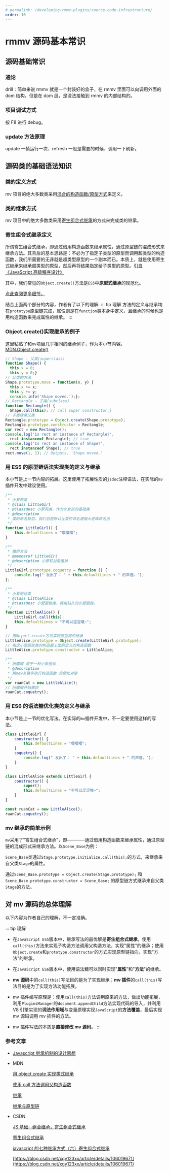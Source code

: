 ```yaml
---
# permalink: /developing-rmmv-plugins/source-code-infrastructure/
order: 10
---
```


# rmmv 源码基本常识

## 源码基础常识

### 通论

drill：简单来说 rmmv 就是一个封装好的盒子，在 rmmv 里面可以向调用外面的 dom 结构，但是在 dom 层，是没法接触到 rmmv 的内部结构的。

### 项目调试方式

按 F8 进行 debug。

### update 方法原理

update 一帧运行一次、refresh 一般是需要的时候、调用一下刷新。

## 源码类的基础语法知识

### 类的定义方式

mv 项目的绝大多数类采用[混合的构造函数/原型方式](https://blog.csdn.net/iteye_9339/article/details/81473212)来定义。

### 类的继承方式

mv 项目中的绝大多数类采用[寄生组合式继承](https://blog.csdn.net/xgy123xx/article/details/106019671)的方式来完成类的继承。

### 寄生组合式继承定义

所谓寄生组合式继承，即通过借用构造函数来继承属性，通过原型链的混成形式来继承方法。其背后的基本思路是：不必为了指定子类型的原型而调用超类型的构造函数，我们所需要的无非就是超类型原型的一个副本而已。本质上，就是使用寄生式继承来继承超类型的原型，然后再将结果指定给子类型的原型。[引自《JavaScript 高级程序设计》](https://blog.csdn.net/qq_35718410/article/details/91412908)

其中，我们常见的`Object.create()`方法是`ES5`中**原型式继承**的规范化。

[点此查阅更多细节。](https://blog.csdn.net/weixin_36465540/article/details/90176318)

结合上面两个部分的内容，作者有了以下的理解:
::: tip 理解
方法的定义与继承均在`prototype`原型链完成，属性则是在`function`类本身中定义，且继承的时候也是用构造函数来完成属性的继承。
:::

### Object.create()实现继承的例子

这里粘贴了和`mv`项目几乎相同的继承例子，作为本小节内容。[MDN.Object.create()](https://developer.mozilla.org/zh-CN/docs/orphaned/Web/JavaScript/Reference/Global_Objects/Object/create)

```js
// Shape - 父类(superclass)
function Shape() {
  this.x = 0;
  this.y = 0;}
// 父类的方法
Shape.prototype.move = function(x, y) {
  this.x += x;
  this.y += y;
  console.info('Shape moved.');};
// Rectangle - 子类(subclass)
function Rectangle() {
  Shape.call(this); // call super constructor.}
// 子类续承父类
Rectangle.prototype = Object.create(Shape.prototype);
Rectangle.prototype.constructor = Rectangle;
var rect = new Rectangle();
console.log('Is rect an instance of Rectangle?',
  rect instanceof Rectangle); // true
console.log('Is rect an instance of Shape?',
  rect instanceof Shape); // true
rect.move(1, 1); // Outputs, 'Shape moved.'
```

### 用 ES5 的原型链语法实现类的定义与继承

本小节是上一节内容的拓展。这里使用了拓展性质的`jsdoc`注释语法，在实际的`mv`插件开发中建议使用。

```js
/**
 * 小萝莉类
 * @class LittleGirl
 * @classdesc 小萝莉类，作为小女孩的基础类
 * @description
 * 类的命名规范，我们总是默认让类的命名遵循大驼峰命名法
 */
function LittleGirl() {
	this.defaultLines = "嘤嘤嘤";
}

/**
 * 撒娇方法
 * @memberof LittleGirl
 * @description 小萝莉对象撒娇
 */
LittleGirl.prototype.coquetry = function () {
	console.log(" 发出了： " + this.defaultLines + " 的声音。");
};

/**
 * 小爱丽丝类
 * @class LittleAlice
 * @classdesc 小爱丽丝类，特指钻头的小爱丽丝。
 */
function LittleAlice() {
	LittleGirl.call(this);
	this.defaultLines = "不可以涩涩哦~";
}

// 用Object.create方法实现原型链的继承
LittleAlice.prototype = Object.create(LittleGirl.prototype);
// 指定小爱丽丝类的构造器上面刚定义的构造函数
LittleAlice.prototype.constructor = LittleAlice;

/**
 * 阮喵喵 属于一种小爱丽丝
 * @description
 * 用new关键字执行构造函数 实例化对象
 */
var ruanCat = new LittleAlice();
// 阮喵喵开始撒娇
ruanCat.coquetry();
```

### 用 ES6 的语法糖优化类的定义与继承

本小节是上一节的优化写法。在实际的`mv`插件开发中，不一定要使用这样的写法。

```js
class LittleGirl {
	constructor() {
		this.defaultLines = "嘤嘤嘤";
	}
	coquetry() {
		console.log(" 发出了： " + this.defaultLines + " 的声音。");
	}
}

class LittleAlice extends LittleGirl {
	constructor() {
		super();
		this.defaultLines = "不可以涩涩哦~";
	}
}

const ruanCat = new LittleAlice();
ruanCat.coquetry();
```

### mv 继承的简单示例

`mv`采用了"寄生组合式继承"，即————通过借用构造函数来继承属性，通过原型链的混成形式来继承方法。以`Scene_Base`为例：

`Scene_Base`类通过`Stage.prototype.initialize.call(this);`的方式，来继承来自父类`Stage`的属性。

通过`Scene_Base.prototype = Object.create(Stage.prototype);` 和 `Scene_Base.prototype.constructor = Scene_Base;` 的原型链方式继承来自父类`Stage`的方法。

## 对 mv 源码的总体理解

以下内容为作者自己的理解，不一定准确。

::: tip 理解

- 在`JavaScript ES5`版本中，继承写法的最优解是**寄生组合式继承**，使用`call(this)`方法来实现子构造方法调用父构造方法，实现"属性"的继承；使用`Object.create`和`prototype.constructor`的方式实现原型链指向，实现"方法"的继承。

- 在`JavaScript ES6`版本中，使用语法糖可以同时实现"**属性**"和"**方法**"的继承。

- **mv 源码**中的`call(this)`写法目的是为了实现继承；**mv 插件**的`call(this)`写法目的是为了实现方法功能拓展。

- mv 插件编写原理是：使用`call(this)`方法调用原来的方法，做出功能拓展，利用`PluginsManager`的`document.appendChild`方法实现代码的导入，并利用 V8 引擎实现的**词法作用域**与变量原理实现`JavaScript`的**方法覆盖**，最后实现 mv 源码调用 mv 插件的方法。

- mv 插件写法的本质是**直接修改 mv 源码**。
  :::

### 参考文章

- [Javascript 继承机制的设计思想](https://www.ruanyifeng.com/blog/2011/06/designing_ideas_of_inheritance_mechanism_in_javascript.html)

- MDN

  [用 object.create 实现类式继承](https://developer.mozilla.org/zh-CN/docs/Web/JavaScript/Reference/Global_Objects/Object/create#用_object.create实现类式继承)

  [使用 call 方法调用父构造函数](https://developer.mozilla.org/zh-CN/docs/Web/JavaScript/Reference/Global_Objects/Function/call#使用_call_方法调用父构造函数)

  [继承](https://developer.mozilla.org/zh-CN/docs/Learn/JavaScript/Objects/Inheritance)

  [继承与原型链](https://developer.mozilla.org/zh-CN/docs/Web/JavaScript/Inheritance_and_the_prototype_chain)

- CSDN

  [JS 基础--组合继承，寄生组合式继承](https://blog.csdn.net/weixin_36465540/article/details/90176318)

  [寄生组合式继承](https://blog.csdn.net/qq_35718410/article/details/91412908)

  [javascript 的七种继承方式（六）寄生组合式继承](https://blog.csdn.net/lixiaosenlin/article/details/108140634)

  [https://blog.csdn.net/xgy123xx/article/details/106019671](https://blog.csdn.net/xgy123xx/article/details/106019671)

